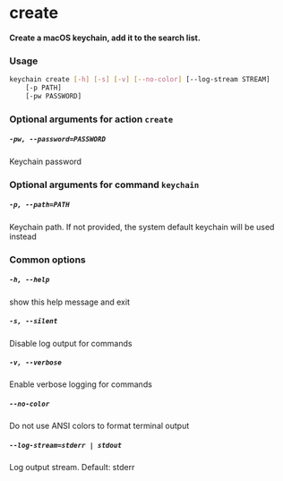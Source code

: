 
create
======


**Create a macOS keychain, add it to the search list.**
### Usage
```bash
keychain create [-h] [-s] [-v] [--no-color] [--log-stream STREAM]
    [-p PATH]
    [-pw PASSWORD]
```
### Optional arguments for action `create`

##### `-pw, --password=PASSWORD`


Keychain password
### Optional arguments for command `keychain`

##### `-p, --path=PATH`


Keychain path. If not provided, the system default keychain will be used instead
### Common options

##### `-h, --help`


show this help message and exit
##### `-s, --silent`


Disable log output for commands
##### `-v, --verbose`


Enable verbose logging for commands
##### `--no-color`


Do not use ANSI colors to format terminal output
##### `--log-stream=stderr | stdout`


Log output stream. Default: stderr